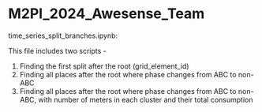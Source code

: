 # M2PI_2024_Awesense_Team

time_series_split_branches.ipynb:

This file includes two scripts - 
1. Finding the first split after the root (grid_element_id)
2. Finding all places after the root where phase changes from ABC to non-ABC
3. Finding all places after the root where phase changes from ABC to non-ABC, with number of meters in each cluster and their total consumption
